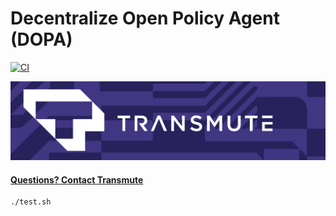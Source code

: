 # Decentralize Open Policy Agent (DOPA)

[![CI](https://github.com/transmute-industries/vc-opa/actions/workflows/ci.yml/badge.svg)](https://github.com/transmute-industries/vc-opa/actions/workflows/ci.yml)

<img src="./transmute-banner.png" />

#### [Questions? Contact Transmute](https://transmute.typeform.com/to/RshfIw?typeform-source=vc-opa)

```bash
./test.sh
```